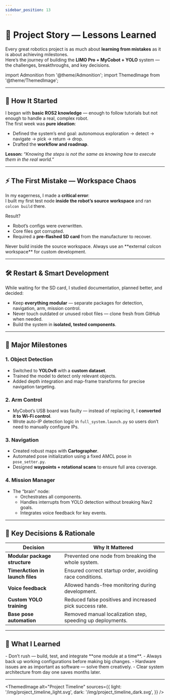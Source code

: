 ```yaml
---
sidebar_position: 13
---
```


# 📖 Project Story — Lessons Learned

Every great robotics project is as much about **learning from mistakes** as it is about achieving milestones.  
Here’s the journey of building the **LIMO Pro + MyCobot + YOLO** system — the challenges, breakthroughs, and key decisions.

import Admonition from '@theme/Admonition';
import ThemedImage from '@theme/ThemedImage';

---

## 🚀 How It Started

I began with **basic ROS2 knowledge** — enough to follow tutorials but not enough to handle a real, complex robot.  
The first week was **pure ideation**:
- Defined the system’s end goal: autonomous exploration → detect → navigate → pick → return → drop.
- Drafted the **workflow and roadmap**.

**Lesson:** *“Knowing the steps is not the same as knowing how to execute them in the real world.”*

---

## ⚡ The First Mistake — Workspace Chaos

In my eagerness, I made a **critical error**:  
I built my first test node **inside the robot’s source workspace** and ran `colcon build` there.

Result?  
- Robot’s configs were overwritten.  
- Core files got corrupted.  
- Required a **pre-flashed SD card** from the manufacturer to recover.

<Admonition type="danger" title="Never Again">
Never build inside the source workspace.  
Always use an **external colcon workspace** for custom development.
</Admonition>

---

## 🛠️ Restart & Smart Development

While waiting for the SD card, I studied documentation, planned better, and decided:
- Keep **everything modular** — separate packages for detection, navigation, arm, mission control.
- Never touch outdated or unused robot files — clone fresh from GitHub when needed.
- Build the system in **isolated, tested components**.

---

## 🎯 Major Milestones

### **1. Object Detection**
- Switched to **YOLOv8** with a **custom dataset**.
- Trained the model to detect only relevant objects.
- Added depth integration and map-frame transforms for precise navigation targeting.

### **2. Arm Control**
- MyCobot’s USB board was faulty — instead of replacing it, I **converted it to Wi-Fi control**.
- Wrote auto-IP detection logic in `full_system.launch.py` so users don’t need to manually configure IPs.

### **3. Navigation**
- Created robust maps with **Cartographer**.
- Automated pose initialization using a fixed AMCL pose in `pose_setter.py`.
- Designed **waypoints + rotational scans** to ensure full area coverage.

### **4. Mission Manager**
- The “brain” node:  
  - Orchestrates all components.
  - Handles interrupts from YOLO detection without breaking Nav2 goals.
  - Integrates voice feedback for key events.

---

## 🧠 Key Decisions & Rationale

| Decision | Why It Mattered |
|----------|-----------------|
| **Modular package structure** | Prevented one node from breaking the whole system. |
| **TimerAction in launch files** | Ensured correct startup order, avoiding race conditions. |
| **Voice feedback** | Allowed hands-free monitoring during development. |
| **Custom YOLO training** | Reduced false positives and increased pick success rate. |
| **Base pose automation** | Removed manual localization step, speeding up deployments. |

---

## 📌 What I Learned

<Admonition type="tip" title="Top Lessons">
- Don’t rush — build, test, and integrate **one module at a time**.
- Always back up working configurations before making big changes.
- Hardware issues are as important as software — solve them creatively.
- Clear system architecture from day one saves months later.
</Admonition>

---

<ThemedImage
  alt="Project Timeline"
  sources={{
    light: '/img/project_timeline_light.svg',
    dark: '/img/project_timeline_dark.svg',
  }}
/>

